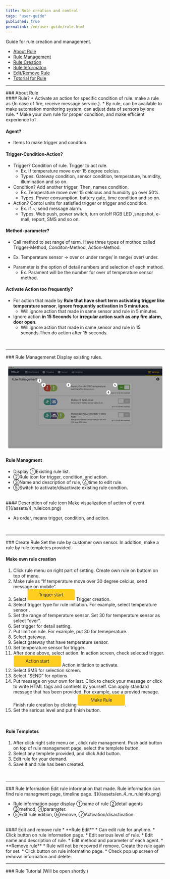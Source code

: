 ```yaml
---
title: Rule creation and control
tags: "user-guide"
published: true
permalink: /en/user-guide/rule.html
---
```


Guide for rule creation and management. 

* [About Rule](#id-rule-about)
* [Rule Management](#id-rule-management)
* [Rule Creation](#id-rule-creation)
* [Rule Informaton](#id-rule-info)
* [Edit/Remove Rule](#id-rule-edit)
* [Totorial for Rule](#id-rule-tutorial)

---
<div id='id-rule-about'></div>
### About Rule
<br>
#### Rule?
* Activate an action for specific condition of rule. make a rule as {In case of fire, receive message service.}.
* By rule, can be available to make automation monitoring system, can adjust data of sensors by one rule.
* Make your own rule for proper condition, and make efficient experience IoT. 

#### Agent?
* Items to make trigger and condtion.  
  
#### Trigger-Condition-Action?
* Trigger? Condition of rule. Trigger to act rule.  
  - Ex. If temperature move over 15 degree celcius. 
  - Types. Gateway condition, sensor condition, temperature, humidity, illumination and so on.  
* Condition? Add another trigger, Then, names condition.
  - Ex. Temperature move over 15 celcious and humidity go over 50%.
  - Types. Power consumption, battery gate, time condition and so on. 
* Action? Contol units for satisfied trigger or trigger and condition.  
  - Ex. if ~, send message alarm.
  - Types. Web push, power switch, turn on/off RGB LED ,snapshot, e-mail, report, SMS and so on.

#### Method-parameter?
*  Call method to set range of term. Have three types of mothod called Trigger-Method, Conditon-Method, Action-Method. 
  - Ex. Temperature sensor -> over or under range/ in range/ over/ under. 
* Parameter is the option of detail numbers and selection of each method.  
  - Ex. Parament will be the number for over of temperature sensor method. 

#### Activate Action too frequently?
* For action that made by **Rule that have short term activating trigger like temperature sensor**, **ignore frequently activation in 5 minutues**. 
   - Will ignore action that made in same sensor and rule in 5 minutes.  
* Ignore action **in 15 Seconds** for **irregular action such as any fire alarm, door open**. 
   - Will ignore action that made in same sensor and rule in 15 seconds.Then do action after 15 seconds. 

<br>

---
<div id='id-rule-management'></div>
### Rule Managemenet
Display existing rules.

![](/assets/en_4_m_rule.png)

#### Rule Managment 
* Display ①Existing rule list.
* ②Rule icon for trigger, condition, and action.
* ③Name and description of rule, ④time to edit rule. 
* ⑤Switch to activate/disactivate existing rule condtion.  

<br>
#### Description of rule icon
Make visualization of action of event. 
<br>
![](/assets/4_ruleicon.png)

* As order, means trigger, condition, and action.  

<br>

---
<div id='id-rule-creation'></div>
### Create Rule
Set the rule by customer own sensor. In addition, make a rule by rule templetes provided. 

<br>

#### Make own rule creation
1. Click rule menu <i class="fa fd-menu_ruleManagement"></i> on right part of <i class="fa fd-menu_setting"></i> setting. Create own rule <i class="fa fd-rule_creation"></i> on <i class="fa fa-plus-circle"></i> buttom on top of menu. 
2. Make rule as “If temperature move over 30 degree celcius, send message on mobile”.
3. Select ![](/assets/en_4_rule_trigger.png) Trigger creation.
4. Select trigger type for rule initiation. For example, select temperature sensor <i class="fa fd-rule_trigger_temperature fa-2x" style="color: #e04937"></i>. 
5. Set the range of temperature sensor. Set 30 for temperature sensor as select <i class="fa fd-rule_method_over fa-2x"></i>“over”.
6. Set trigger for detail setting.
7. Put limit on rule. For example, put 30 for temeperature. 
8. Select gateway. 
9. Select gateway that have temperature sensor.  
10. Set temperature sensor for trigger.  
11. After done above, select action.  In action screen, check selected trigger.   ![](/assets/en_4_rule_action.png) Action initiation to activate.  
12. Select <i class="fa fd-rule_action_sms fa-2x"  style="color: #53ae55"></i> SMS for selection screen.
13. Select <i class="fa fd-rule_method_send fa-2x"></i>“SEND” for options.
14. Put message on your own for last. Click <i class="fa fa-eye"></i> to check your message or click <i class="fa fa-edit"></i> to write HTML tags and contnets by yourself. Can apply standard message that has been provided. For example, use a provied mesage. Finish rule creation by clicking ![](/assets/en_4_rule_create.png).
15. Set the serious level and put finish button.

<br>

#### Rule Templetes 
1. After click right side menu on <i class="fa fd-menu_setting"></i>, click <i class="fa fd-menu_ruleManagement"></i>rule management. Push add button on top of <i class="fa fa-plus-circle"></i> rule management page, select the <i class="fa fa-copy fa-lg"></i>templete button.
2. Select any templete provided, and click <i class="fa fa-plus-circle"></i> Add button.
3. Edit rule for your demand.
4. Save it and rule has been created. 

<br>

---
<div id='id-rule-info'></div>
### Rule Information
Edit rule information that made.  Rule information can find rule managment page, timeline page.  
![](/assets/en_4_m_ruleinfo.png)

* Rule information page display ①name of rule ②detail agents ③method, ④parameter.
* ⑤Edit rule edition, ⑥remove, ⑦Activation/disactivation.

<br>

<div id='id-rule-edit'></div>
#### Edit and remove rule
* **Rule Edit**
  * Can edit rule for anytime. 
  * Click <i class="fa fa-cog"></i> button on rule information page.  
  * Edit serious level of rule.
  * Edit name and description of rule. 
  * Edit method and parameter of each agent.  
* **Remove rule**
  * Rule will not be recovred if remove. Create the rule again for set.
  * Click <i class="fa fa-cog"></i> button on rule informatino page.  
  * Check pop up screen of removal information and delete. 

<br>

---
<div id='id-rule-tutorial'></div>
### Rule Tutorial
(Will be open shortly.)

<br>


<div class='scrolltop'>
    <div class='scroll icon'><i class="fa fa-arrow-circle-up"></i></div>
</div>

<!---
1. About Rule
* Rule Management
* Rule Creation
* Rule information
* Edit Rule
* Remove Rule
-->
